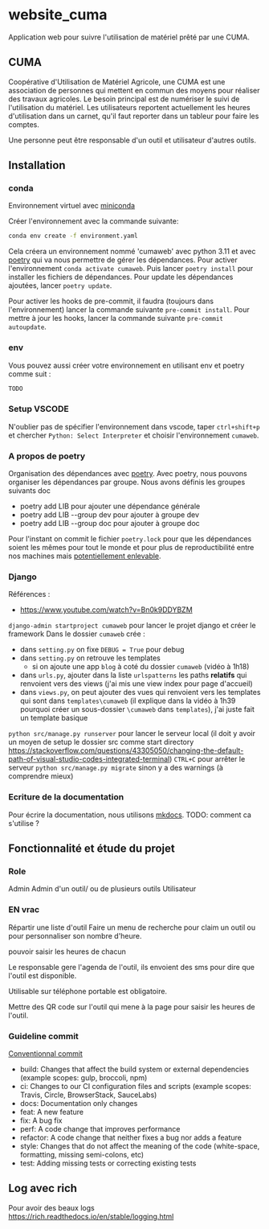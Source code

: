 # website_cuma

Application web pour suivre l'utilisation de matériel prêté par une CUMA.

## CUMA

Coopérative d'Utilisation de Matériel Agricole, une CUMA est une association de personnes qui mettent en commun des moyens pour réaliser des travaux agricoles.
Le besoin principal est de numériser le suivi de l'utilisation du matériel. Les utilisateurs reportent actuellement les heures d'utilisation dans un carnet, qu'il faut reporter dans un tableur pour faire les comptes.

Une personne peut être responsable d'un outil et utilisateur d'autres outils.

## Installation

### conda

Environnement virtuel avec [miniconda](https://docs.conda.io/projects/miniconda/en/latest/)

Créer l'environnement avec la commande suivante:

```bash
conda env create -f environment.yaml
```

Cela créera un environnement nommé 'cumaweb' avec python 3.11 et avec [poetry](https://python-poetry.org/) qui va nous permettre de gérer les dépendances.
Pour activer l'environnement `conda activate cumaweb`. Puis lancer `poetry install` pour installer les fichiers de dépendances. Pour update les dépendances ajoutées, lancer `poetry update`.

Pour activer les hooks de pre-commit, il faudra (toujours dans l'environnement) lancer la commande suivante `pre-commit install`.
Pour mettre à jour les hooks, lancer la commande suivante `pre-commit autoupdate`.

### env

Vous pouvez aussi créer votre environnement en utilisant env et poetry comme suit :

```bash
TODO
```

### Setup VSCODE

N'oublier pas de spécifier l'environnement dans vscode, taper `ctrl+shift+p` et chercher `Python: Select Interpreter` et choisir l'environnement `cumaweb`.

### A propos de poetry

Organisation des dépendances avec [poetry](https://python-poetry.org/). Avec poetry, nous pouvons organiser les dépendances par groupe. Nous avons définis les groupes suivants doc

- poetry add LIB pour ajouter une dépendance générale
- poetry add LIB --group dev pour ajouter à groupe dev
- poetry add LIB --group doc pour ajouter à groupe doc

Pour l'instant on commit le fichier `poetry.lock` pour que les dépendances soient les mêmes pour tout le monde et pour plus de reproductibilité entre nos machines mais [potentiellement enlevable](https://python-poetry.org/docs/basic-usage/#committing-your-poetrylock-file-to-version-control).

### Django

Références :
- https://www.youtube.com/watch?v=Bn0k9DDYBZM 

`django-admin startproject cumaweb` pour lancer le projet django et créer le framework
Dans le dossier `cumaweb` crée : 
- dans `setting.py` on fixe `DEBUG = True` pour debug
- dans `setting.py` on retrouve les templates
    - si on ajoute une app `blog` à coté du dossier `cumaweb` (vidéo à 1h18)
- dans `urls.py`, ajouter dans la liste `urlspatterns` les paths **relatifs** qui renvoient vers des views (j'ai mis une view index pour page d'accueil)
- dans `views.py`, on peut ajouter des vues qui renvoient vers les templates qui sont dans `templates\cumaweb` (il explique dans la vidéo à 1h39 pourquoi créer un sous-dossier `\cumaweb` dans `templates`), j'ai juste fait un template basique

`python src/manage.py runserver` pour lancer le serveur local (il doit y avoir un moyen de setup le dossier src comme start directory https://stackoverflow.com/questions/43305050/changing-the-default-path-of-visual-studio-codes-integrated-terminal)
`CTRL+C` pour arrêter le serveur
`python src/manage.py migrate` sinon y a des warnings (à comprendre mieux)

### Ecriture de la documentation

Pour écrire la documentation, nous utilisons [mkdocs](https://www.mkdocs.org/).
TODO: comment ca s'utilise ?

## Fonctionnalité et étude du projet

### Role

Admin
Admin d'un outil/ ou de plusieurs outils
Utilisateur

### EN vrac

Répartir une liste d'outil
Faire un menu de recherche pour claim un outil ou pour personnaliser son nombre d'heure.

pouvoir saisir les heures de chacun

Le responsable gere l'agenda de l'outil, ils envoient des sms pour dire que l'outil est disponible.

Utilisable sur téléphone portable est obligatoire.

Mettre des QR code sur l'outil qui mene à la page pour saisir les heures de l'outil.

### Guideline commit

[Conventionnal commit](https://www.conventionalcommits.org/en/v1.0.0/)

- build: Changes that affect the build system or external dependencies (example scopes: gulp, broccoli, npm)
- ci: Changes to our CI configuration files and scripts (example scopes: Travis, Circle, BrowserStack, SauceLabs)
- docs: Documentation only changes
- feat: A new feature
- fix: A bug fix
- perf: A code change that improves performance
- refactor: A code change that neither fixes a bug nor adds a feature
- style: Changes that do not affect the meaning of the code (white-space, formatting, missing semi-colons, etc)
- test: Adding missing tests or correcting existing tests

## Log avec rich

Pour avoir des beaux logs
<https://rich.readthedocs.io/en/stable/logging.html>
